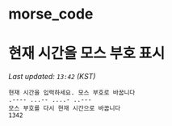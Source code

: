 # morse_code
# 현재 시간을 모스 부호 표시
<!-- MORSE_TIME_START -->
_Last updated: `13:42` (KST)_

```
현재 시간을 입력하세요. 모스 부호로 바꿉니다
.---- ...-- ....- ..---
모스 부호를 다시 현재 시간으로 바꿉니다
1342
```
<!-- MORSE_TIME_END -->
